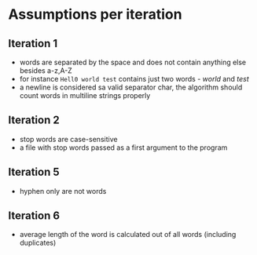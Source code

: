 # Assumptions per iteration

## Iteration 1

* words are separated by the space and does not contain anything else besides a-z,A-Z
* for instance `Hell0 world test` contains just two words - _world_ and _test_
* a newline is considered sa valid separator char, the algorithm should count words in multiline strings properly

## Iteration 2

* stop words are case-sensitive
* a file with stop words passed as a first argument to the program

## Iteration 5

* hyphen only are not words


## Iteration 6

* average length of the word is calculated out of all words (including duplicates)
